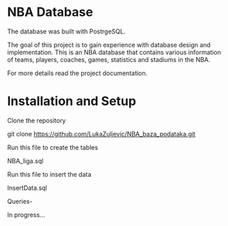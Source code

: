# NBA Database

The database was built with PostrgeSQL.

The goal of this project is to gain experience with database design and implementation. This is an NBA database that contains various information of teams, players, coaches, games, statistics and stadiums in the NBA.

For more details read the project documentation.



# Installation and Setup

Clone the repository

git clone https://github.com/LukaZuljevic/NBA_baza_podataka.git

Run this file to create the tables

NBA_liga.sql

Run this file to insert the data

InsertData.sql

Queries- 

In progress...

